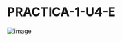 # PRACTICA-1-U4-E
![image](https://github.com/EDWINYAHIR13/PRACTICA-1-U4-E/assets/148461746/70facf7f-4abb-4103-ad1e-6341a994860f)

